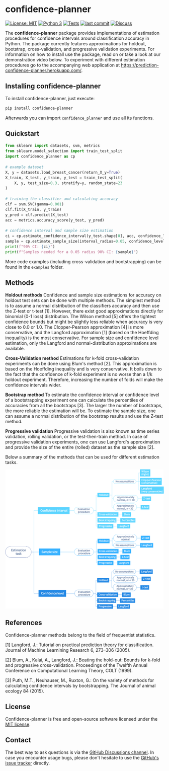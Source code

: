 # confidence-planner

[![License: MIT](https://img.shields.io/badge/License-MIT-yellow.svg)](https://opensource.org/licenses/MIT)
[![Python 3](https://img.shields.io/badge/python-3-blue.svg)](https://www.python.org/downloads/)
[![Tests](https://github.com/dabrze/confidence-planner/actions/workflows/Tests.yml/badge.svg?branch=main)](https://github.com/dabrze/confidence-planner/actions/workflows/Tests.yml)
[![last commit](https://img.shields.io/github/last-commit/dabrze/confidence-planner)](https://github.com/dabrze/confidence-planner/commits/)
[![Discuss](https://img.shields.io/github/discussions/dabrze/confidence-planner)](https://github.com/dabrze/confidence-planner/discussions)

The **confidence-planner** package provides implementations of estimation procedures for confidence intervals 
around classification accuracy in Python. The package currently features approximations for holdout, bootstrap,
cross-validation, and progressive validation experiments. For information on how to install use the package, 
read on or take a look at our demonstration video below. To experiment with different estimation procedures go to the 
accompanying web application at https://prediction-confidence-planner.herokuapp.com/. 

## Installing confidence-planner

To install confidence-planner, just execute:

```bash
pip install confidence-planner
```

Afterwards you can import `confidence_planner` and use all its functions.

## Quickstart

```python
from sklearn import datasets, svm, metrics
from sklearn.model_selection import train_test_split
import confidence_planner as cp

# example dataset
X, y = datasets.load_breast_cancer(return_X_y=True)
X_train, X_test, y_train, y_test = train_test_split(
    X, y, test_size=0.3, stratify=y, random_state=23
)

# training the classifier and calculating accuracy
clf = svm.SVC(gamma=0.001)
clf.fit(X_train, y_train)
y_pred = clf.predict(X_test)
acc = metrics.accuracy_score(y_test, y_pred)

# confidence interval and sample size estimation
ci = cp.estimate_confidence_interval(y_test.shape[0], acc, confidence_level=0.90)
sample = cp.estimate_sample_size(interval_radius=0.05, confidence_level=0.90)
print(f"90% CI: {ci}")
print(f"Samples needed for a 0.05 radius 90% CI: {sample}")
```

More code examples (including cross-validation and bootstrapping) can be found in the `examples` folder.

## Methods

**Holdout methods** Confidence and sample size estimations for accuracy on holdout test sets can be done with multiple methods.
The simplest method is to assume a normal distribution of the classifiers accuracy and then use the Z-test or t-test \[1\]. However,
there exist good approximations directly for binomial (0-1 loss) distribution. The Wilson method \[5\] offers the tightest confidence bounds
but might be slightly less reliable when accuracy is very close to 0.0 or 1.0. The Clopper-Pearson approximation \[4\] is more conservative, and the
Langford approximation \[1\] (based on the Hoeffding inequality) is the most conservative. For sample size and confidence level 
estimation, only the Langford and normal-distribution approximations are available.

**Cross-Validation method** Estimations for k-fold cross-validation experiments can be done using Blum's method \[2\]. This
 approximation is based on the Hoeffding inequality and is very conservative. It boils down to the fact that the confidence
 of k-fold experiment is no worse than a 1/k holdout experiment. Therefore, increasing the number of folds will make the
 confidence intervals wider.
 
**Bootstrap method** To estimate the confidence interval or confidence level of a bootstrapping experiment one can calculate
the percentiles of accuracies from all the bootstraps \[3\]. The larger the number of bootstraps, the more reliable the estimation will be. 
To estimate the sample size, one can assume a normal distribution of the bootstrap results and use the Z-test method.

**Progressive validation** Progressive validation is also known as time series validation, rolling validation, or the 
test-then-train method. In case of progressive validation experiments, one can use Langford's approximation and 
provide the size of the entire (rolled) dataset as the sample size \[2\].

Below a summary of the methods that can be used for different estimation tasks.

![Map of estimation methods](examples/img/map.svg)

## References

Confidence-planner methods belong to the field of frequentist statistics.

[1] Langford, J.: Tutorial on practical prediction theory for classification. 
Journal of Machine Learnining Research 6, 273–306 (2005).

[2] Blum, A., Kalai, A., Langford, J.: Beating the hold-out: Bounds for k-fold and progressive cross-validation. 
Proceedings of the Twelfth Annual Conference on Computational Learning Theory, COLT (1999).

[3] Puth, M.T., Neuhauser, M., Ruxton, G.: On the variety of methods for calculating confidence intervals by bootstrapping. 
The Journal of animal ecology 84 (2015).

## License 

Confidence-planner is free and open-source software licensed under the [MIT license](https://opensource.org/licenses/MIT).

## Contact

The best way to ask questions is via the [GitHub Discussions channel](https://github.com/dabrze/confidence-planner/discussions). 
In case you encounter usage bugs, please don't hesitate to use the [GitHub's issue tracker](https://github.com/dabrze/confidence-planner/issues) directly. 
